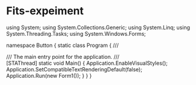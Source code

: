 # Fits-expeiment
using System;
using System.Collections.Generic;
using System.Linq;
using System.Threading.Tasks;
using System.Windows.Forms;

namespace Button
{
    static class Program
    {
        /// <summary>
        /// The main entry point for the application.
        /// </summary>
        [STAThread]
        static void Main()
        {
            Application.EnableVisualStyles();
            Application.SetCompatibleTextRenderingDefault(false);
            Application.Run(new Form1());
        }
    }
}
